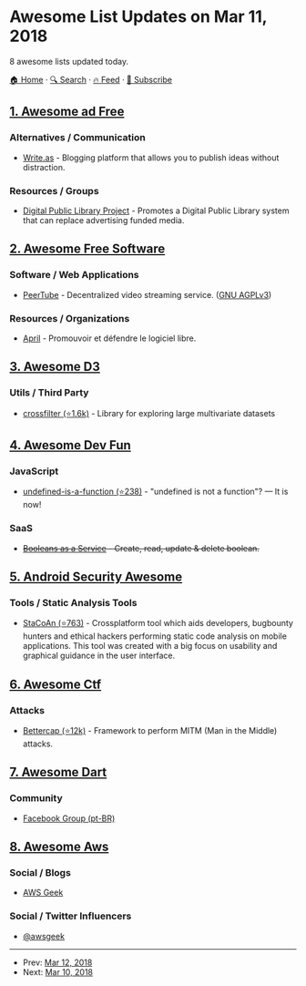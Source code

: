 # Awesome List Updates on Mar 11, 2018

8 awesome lists updated today.

[🏠 Home](/README.md) · [🔍 Search](https://www.trackawesomelist.com/search/) · [🔥 Feed](https://www.trackawesomelist.com/rss.xml) · [📮 Subscribe](https://trackawesomelist.us17.list-manage.com/subscribe?u=d2f0117aa829c83a63ec63c2f&id=36a103854c)



## [1. Awesome ad Free](/content/johnjago/awesome-ad-free/README.md)

### Alternatives / Communication

*   [Write.as](https://write.as/principles) - Blogging platform that allows you to publish ideas without distraction.

### Resources / Groups

*   [Digital Public Library Project](http://no-ads.ca/) - Promotes a Digital Public Library system that can replace advertising funded media.

## [2. Awesome Free Software](/content/johnjago/awesome-free-software/README.md)

### Software / Web Applications

*   [PeerTube](https://framagit.org/chocobozzz/PeerTube) - Decentralized video streaming service. ([GNU AGPLv3](https://framagit.org/chocobozzz/PeerTube/blob/develop/LICENSE))

### Resources / Organizations

*   [April](https://www.april.org/) - Promouvoir et défendre le logiciel libre.

## [3. Awesome D3](/content/wbkd/awesome-d3/README.md)

### Utils / Third Party

*   [crossfilter (⭐1.6k)](https://github.com/crossfilter/crossfilter) - Library for exploring large multivariate datasets

## [4. Awesome Dev Fun](/content/mislavcimpersak/awesome-dev-fun/README.md)

### JavaScript

*   [undefined-is-a-function (⭐238)](https://github.com/donavon/undefined-is-a-function) - "undefined is not a function"? — It is now!

### SaaS

*   ~~[Booleans as a Service](https://booleans.io/) - Create, read, update & delete boolean.~~

## [5. Android Security Awesome](/content/ashishb/android-security-awesome/README.md)

### Tools / Static Analysis Tools

*   [StaCoAn (⭐763)](https://github.com/vincentcox/StaCoAn) - Crossplatform tool which aids developers, bugbounty hunters and ethical hackers performing static code analysis on mobile applications. This tool was created with a big focus on usability and graphical guidance in the user interface.

## [6. Awesome Ctf](/content/apsdehal/awesome-ctf/README.md)

### Attacks

*   [Bettercap (⭐12k)](https://github.com/bettercap/bettercap) - Framework to perform MITM (Man in the Middle) attacks.

## [7. Awesome Dart](/content/yissachar/awesome-dart/README.md)

### Community

*   [Facebook Group (pt-BR)](https://www.facebook.com/groups/dartlangbr)

## [8. Awesome Aws](/content/donnemartin/awesome-aws/README.md)

### Social / Blogs

*   [AWS Geek](https://www.awsgeek.com/)

### Social / Twitter Influencers

*   [@awsgeek](https://twitter.com/awsgeek)

---

- Prev: [Mar 12, 2018](/content/2018/03/12/README.md)
- Next: [Mar 10, 2018](/content/2018/03/10/README.md)